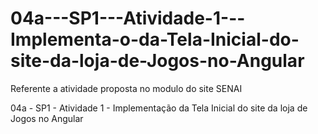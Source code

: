 # 04a---SP1---Atividade-1---Implementa-o-da-Tela-Inicial-do-site-da-loja-de-Jogos-no-Angular

Referente a atividade proposta no modulo do site SENAI 

04a - SP1 - Atividade 1 - Implementação da Tela Inicial do site da loja de Jogos no Angular

